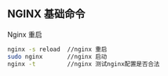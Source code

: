 ## NGINX 基础命令

Nginx 重启

```bash
nginx -s reload  //nginx 重启
sudo nginx       //nginx 启动
nginx -t         //nginx 测试nginx配置是否合法
```